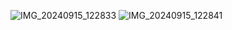 ![IMG_20240915_122833](https://github.com/user-attachments/assets/e769d1bd-0d50-48e0-9103-1e31ef088952)
![IMG_20240915_122841](https://github.com/user-attachments/assets/8ee2b442-fc2d-4a62-aee5-dd45a25eae97)
